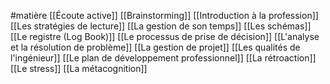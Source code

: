 #matière
[[Écoute active]]
[[Brainstorming]]
[[Introduction à la profession]]
[[Les stratégies de lecture]]
[[La gestion de son temps]]
[[Les schémas]]
[[Le registre (Log Book)]]
[[Le processus de prise de décision]]
[[L'analyse et la résolution de problème]]
[[La gestion de projet]]
[[Les qualités de l'ingénieur]]
[[Le plan de développement professionnel]]
[[La rétroaction]]
[[Le stress]]
[[La métacognition]]